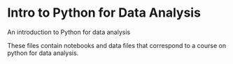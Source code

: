 # Intro to Python for Data Analysis
An introduction to Python for data analysis

These files contain notebooks and data files that correspond to a course on python for data analysis.

